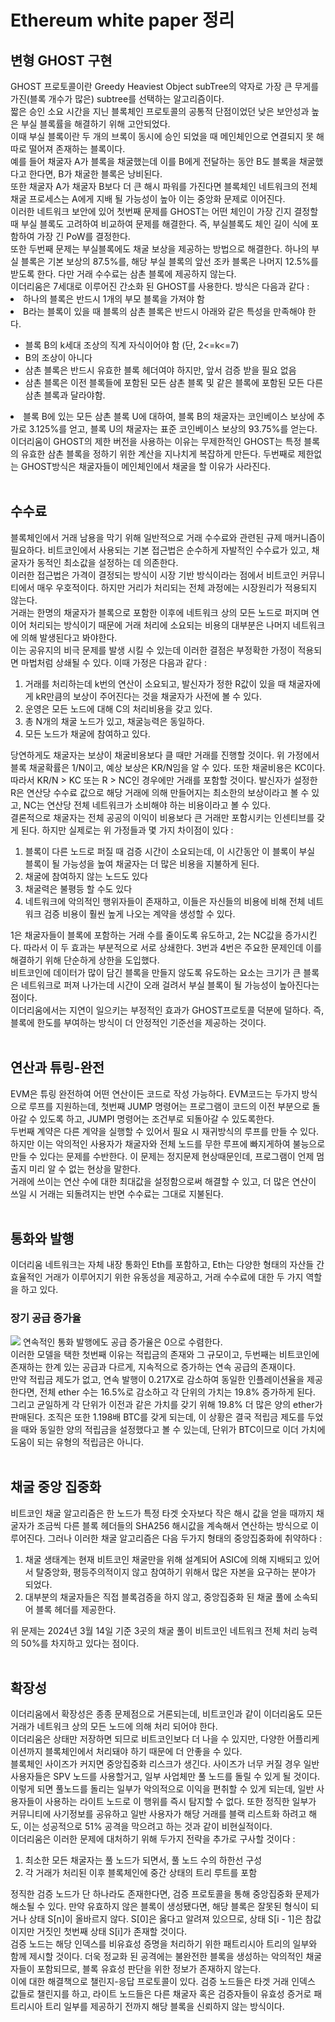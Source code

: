<h1>Ethereum white paper 정리</h1>

<h2>변형 GHOST 구현</h2>
GHOST 프로토콜이란 Greedy Heaviest Object subTree의 약자로 가장 큰 무게를 가진(블록 개수가 많은) subtree를 선택하는 알고리즘이다.</br>
짧은 승인 소요 시간을 지닌 블록체인 프로토콜의 공통적 단점이었던 낮은 보안성과 높은 부실 블록률을 해결하기 위해 고안되었다.</br>
이때 부실 블록이란 두 개의 브록이 동시에 승인 되었을 때 메인체인으로 연결되지 못 해 따로 떨어져 존재하는 블록이다.</br>
예를 들어 채굴자 A가 블록을 채굴했는데 이를 B에게 전달하는 동안 B도 블록을 채굴했다고 한다면, B가 채굴한 블록은 낭비된다.</br>
또한 채굴자 A가 채굴자 B보다 더 큰 해시 파워를 가진다면 블록체인 네트워크의 전체 채굴 프로세스는 A에게 지배 될 가능성이 높아 이는 중앙화 문제로 이어진다.</br>
이러한 네트워크 보안에 있어 첫번째 문제를 GHOST는 어떤 체인이 가장 긴지 결정할때 부실 블록도 고려하여 비교하여 문제를 해결한다. 즉, 부실블록도 체인 길이 식에 포함하여 가장 긴 PoW를 결정한다.</br>
또한 두번째 문제는 부실블록에도 채굴 보상을 제공하는 방법으로 해결한다. 하나의 부실 블록은 기본 보상의 87.5%를, 해당 부실 블록의 앞선 조카 블록은 나머지 12.5%를 받도록 한다. 다만 거래 수수료는 삼촌 블록에 제공하지 않는다.</br>
이더리움은 7세대로 이루어진 간소화 된 GHOST를 사용한다. 방식은 다음과 같다 : </br>
<li>하나의 블록은 반드시 1개의 부모 블록을 가져야 함</li>
<li>B라는 블록이 있을 때 블록의 삼촌 블록은 반드시 아래와 같은 특성을 만족해야 한다.</li>
<ul>
  <li>블록 B의 k세대 조상의 직계 자식이어야 함 (단, 2<=k<=7)</li>
  <li>B의 조상이 아니다</li>
  <li>삼촌 블록은 반드시 유효한 블록 헤더여야 하지만, 앞서 검증 받을 필요 없음</li>
  <li>삼촌 블록은 이전 블록들에 포함된 모든 삼촌 블록 및 같은 블록에 포함된 모든 다른 삼촌 블록과 달라야함.</li>
</ul>
<li>블록 B에 있는 모든 삼촌 블록 U에 대하여, 블록 B의 채굴자는 코인베이스 보상에 추가로 3.125%를 얻고, 블록 U의 채굴자는 표준 코인베이스 보상의 93.75%를 얻는다.</li>
이더리움이 GHOST의 제한 버전을 사용하는 이유는 무제한적인 GHOST는 특정 블록의 유효한 삼촌 블록을 정하기 위한 계산을 지나치게 복잡하게 만든다. 두번째로 제한없는 GHOST방식은 채굴자들이 메인체인에서 채굴을 할 이유가 사라진다.</br>
</br>
    
<h2>수수료</h2>
블록체인에서 거래 남용을 막기 위해 일반적으로 거래 수수료와 관련된 규제 매커니즘이 필요하다. 비트코인에서 사용되는 기본 접근법은 순수하게 자발적인 수수료가 있고, 채굴자가 동적인 최소값을 설정하는 데 의존한다.</br>
이러한 접근법은 가격이 결정되는 방식이 시장 기반 방식이라는 점에서 비트코인 커뮤니티에서 매우 우호적이다. 하지만 거리가 처리되는 전체 과정에는 시장원리가 적용되지 않는다.</br>
거래는 한명의 채굴자가 블록으로 포함한 이후에 네트워크 상의 모든 노드로 퍼지며 연이어 처리되는 방식이기 때문에 거래 처리에 소요되는 비용의 대부분은 나머지 네트워크에 의해 발생된다고 봐야한다.</br>
이는 공유지의 비극 문제를 발생 시킬 수 있는데 이러한 결점은 부정확한 가정이 적용되면 마법처럼 상쇄될 수 있다. 이때 가정은 다음과 같다 : <br/>
<ol>
  <li>거래를 처리하는데 k번의 연산이 소요되고, 발신자가 정한 R값이 있을 때 채굴자에게 kR만큼의 보상이 주어진다는 것을 채굴자가 사전에 볼 수 있다.</li>
  <li>운영은 모든 노드에 대해 C의 처리비용을 갖고 있다.</li>
  <li>총 N개의 채굴 노드가 있고, 채굴능력은 동일하다.</li>
  <li>모든 노드가 채굴에 참여하고 있다.</li>
</ol>
당연하게도 채굴자는 보상이 채굴비용보다 클 때만 거래를 진행할 것이다. 위 가정에서 블록 채굴확률은 1/N이고, 예상 보상은 KR/N임을 알 수 있다. 또한 채굴비용은 KC이다.</br>
따라서 KR/N > KC 또는 R > NC인 경우에만 거래를 포함할 것이다. 발신자가 설정한 R은 연산당 수수료 값으로 해당 거래에 의해 만들어지는 최소한의 보상이라고 볼 수 있고, NC는 연산당 전체 네트워크가 소비해야 하는 비용이라고 볼 수 있다.</br>
결론적으로 채굴자는 전체 공공의 이익이 비용보다 큰 거래만 포함시키는 인센티브를 갖게 된다. 하지만 실제로는 위 가정들과 몇 가지 차이점이 있다 : </br>
<ol>
  <li>블록이 다른 노드로 퍼질 때 검증 시간이 소요되는데, 이 시간동안 이 블록이 부실 블록이 될 가능성을 높여 채굴자는 더 많은 비용을 지불하게 된다.</li>
  <li>채굴에 참여하지 않는 노드도 있다</li>
  <li>채굴력은 불평등 할 수도 있다</li>
  <li>네트워크에 악의적인 행위자들이 존재하고, 이들은 자신들의 비용에 비해 전체 네트워크 검증 비용이 훨씬 높게 나오는 계약을 생성할 수 있다.</li>
</ol>
1은 채굴자들이 블록에 포함하는 거래 수를 줄이도록 유도하고, 2는 NC값을 증가시킨다. 따라서 이 두 효과는 부분적으로 서로 상쇄한다. 3번과 4번은 주요한 문제인데 이를 해결하기 위해 단순하게 상한을 도입했다.</br>
비트코인에 데이터가 많이 담긴 블록을 만들지 않도록 유도하는 요소는 크기가 큰 블록은 네트워크로 퍼져 나가는데 시간이 오래 걸려서 부실 블록이 될 가능성이 높아진다는 점이다. </br>
이더리움에서는 지연이 일으키는 부정적인 효과가 GHOST프로토콜 덕분에 덜하다. 즉, 블록에 한도를 부여하는 방식이 더 안정적인 기준선을 제공하는 것이다.</br>
</br>

<h2>연산과 튜링-완전</h2>
EVM은 튜링 완전하여 어떤 연산이든 코드로 작성 가능하다. EVM코드는 두가지 방식으로 루프를 지원하는데, 첫번째 JUMP 명령어는 프로그램이 코드의 이전 부분으로 돌아갈 수 있도록 하고, JUMPI 명령어는 조건부로 되돌아갈 수 있도록한다.</br>
두번째 계약은 다른 계약을 실행할 수 있어서 필요 시 재귀방식의 루프를 만들 수 있다. 하지만 이는 악의적인 사용자가 채굴자와 전체 노드를 무한 루프에 빠지게하여 불능으로 만들 수 있다는 문제를 수반한다. 이 문제는 정지문제 현상때문인데, 프로그램이 언제 멈출지 미리 알 수 없는 현상을 말한다.<br/>
거래에 쓰이는 연산 수에 대한 최대값을 설정함으로써 해결할 수 있고, 더 많은 연산이 쓰일 시 거래는 되돌려지는 반면 수수료는 그대로 지불된다.</br>
</br>

<h2>통화와 발행</h2>
이더리움 네트워크는 자체 내장 통화인 Eth를 포함하고, Eth는 다양한 형태의 자산들 간 효율적인 거래가 이루어지기 위한 유동성을 제공하고, 거래 수수료에 대한 두 가지 역할을 하고 있다.</br>
<h3>장기 공급 증가율</h3>
<img src="https://ethereum.org/_next/image/?url=%2Fcontent%2Fwhitepaper%2Fethereum-inflation.png&w=1920&q=75"/>
연속적인 통화 발행에도 공급 증가율은 0으로 수렴한다.</br>
이러한 모델을 택한 첫번째 이유는 적립금의 존재와 그 규모이고, 두번째는 비트코인에 존재하는 한계 있는 공급과 다르게, 지속적으로 증가하는 연속 공급의 존재이다.</br>
만약 적립금 제도가 없고, 연속 발행이 0.217X로 감소하여 동일한 인플레이션율을 제공한다면, 전체 ether 수는 16.5%로 감소하고 각 단위의 가치는 19.8% 증가하게 된다.</br>
그리고 균일하게 각 단위가 이전과 같은 가치를 갖기 위해 19.8% 더 많은 양의 ether가 판매된다. 조직은 또한 1.198배 BTC를 갖게 되는데, 이 상황은 결국 적립금 제도를 두었을 때와 동일한 양의 적립금을 설정했다고 볼 수 있는데, 단위가 BTC이므로 이더 가치에 도움이 되는 유형의 적립금은 아니다.</br>
</br>

<h2>채굴 중앙 집중화</h2>
비트코인 채굴 알고리즘은 한 노드가 특정 타겟 숫자보다 작은 해시 값을 얻을 때까지 채굴자가 조금씩 다른 블록 헤더들의 SHA256 해시값을 계속해서 연산하는 방식으로 이루어진다. 그러나 이러한 채굴 알고리즘은 다음 두가지 형태의 중앙집중화에 취약하다 : </br>
<ol>
  <li>채굴 생태계는 현재 비트코인 채굴만을 위해 설계되어 ASIC에 의해 지배되고 있어서 탈중앙화, 평등주의적이지 않고 참여하기 위해서 많은 자본을 요구하는 분야가 되었다.</li>
  <li>대부분의 채굴자들은 직접 블록검증을 하지 않고, 중앙집중화 된 채굴 풀에 소속되어 블록 헤더를 제공한다.</li>
</ol>
위 문제는 2024년 3월 14일 기준 3곳의 채굴 풀이 비트코인 네트워크 전체 처리 능력의 50%를 차지하고 있다는 점이다.</br>
</br>
<h2>확장성</h2>
이더리움에서 확장성은 종종 문제점으로 거론되는데, 비트코인과 같이 이더리움도 모든 거래가 네트워크 상의 모든 노드에 의해 처리 되어야 한다.</br>
이더리움은 상태만 저장하면 되므로 비트코인보다 더 나을 수 있지만, 다양한 어플리케이션까지 블록체인에서 처리돼야 하기 때문에 더 안좋을 수 있다.</br>
블록체인 사이즈가 커지면 중앙집중화 리스크가 생긴다. 사이즈가 너무 커질 경우 일반 사용자들은 SPV 노드를 사용할거고, 일부 사업체만 풀 노드를 돌릴 수 있게 될 것이다.</br>
이렇게 되면 풀노드를 돌리는 일부가 악의적으로 이익을 편취할 수 있게 되는데, 일반 사용자들이 사용하는 라이트 노드로 이 행위를 즉시 탐지할 수 없다. 또한 정직한 일부가 커뮤니티에 사기정보를 공유하고 일반 사용자가 해당 거래를 블랙 리스트화 하려고 해도, 이는 성공적으로 51% 공격을 막으려고 하는 것과 같이 비현실적이다.</br>
이더리움은 이러한 문제에 대처하기 위해 두가지 전략을 추가로 구사할 것이다 : </br>
<ol>
  <li>최소한 모든 채굴자는 풀 노드가 되면서, 풀 노드 수의 하한선 구성</li>
  <li>각 거래가 처리된 이후 블록체인에 중간 상태의 트리 루트를 포함</li>
</ol>
정직한 검증 노드가 단 하나라도 존재한다면, 검증 프로토콜을 통해 중앙집중화 문제가 해소될 수 있다. 만약 유효하지 않은 블록이 생성됐다면, 해당 블록은 잘못된 형식이 되거나 상태 S[n]이 올바르지 않다. S[0]은 옳다고 알려져 있으므로, 상태 S[i - 1]은 참값이지만 거짓인 첫번째 상태 S[i]가 존재할 것이다.</br>
검증 노드는 해당 인덱스를 비유효성 증명을 처리하기 위한 패트리시아 트리의 일부와 함께 제시할 것이다. 더욱 정교화 된 공격에는 불완전한 블록을 생성하는 악의적인 채굴자들이 포함되므로, 블록 유효성 판단을 위한 정보가 존재하지 않는다.</br>
이에 대한 해결책으로 챌린지-응답 프로토콜이 있다. 검증 노드들은 타겟 거래 인덱스 값들로 챌린지를 하고, 라이트 노드들은 다른 채굴자 혹은 검증자들이 유효성 증거로 패트리시아 트리 일부를 제공하기 전까지 해당 블록을 신뢰하지 않는 방식이다.
